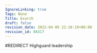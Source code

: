 ```yaml
---
IgnoreLinking: true
Tags: None
Title: Exarch
draft: false
revision_date: 2022-04-09 22:18:19+00:00
revision_id: 88317
---
```


#REDIRECT Highguard leadership